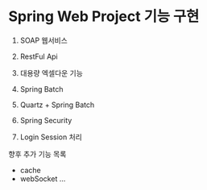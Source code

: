 # Spring Web Project 기능 구현


1. SOAP 웹서비스

2. RestFul Api

3. 대용량 엑셀다운 기능

4. Spring Batch

5. Quartz + Spring Batch

6. Spring Security

7. Login Session 처리


향후 추가 기능 목록
- cache
- webSocket
...



